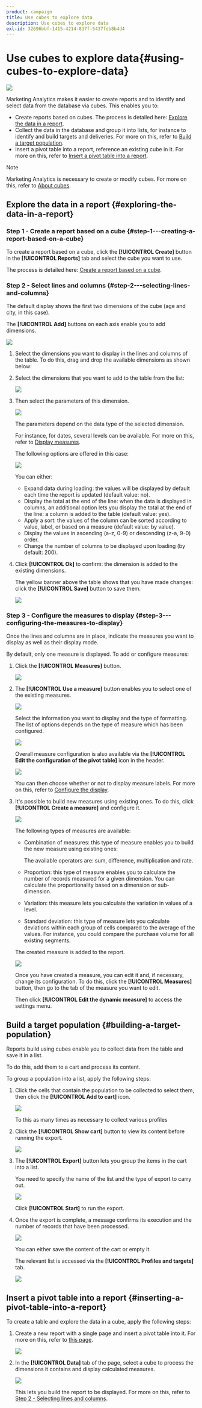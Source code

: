 ```yaml
---
product: campaign
title: Use cubes to explore data
description: Use cubes to explore data
exl-id: 32696bbf-1415-4214-837f-5437fdb8b4d4
---
```

# Use cubes to explore data{#using-cubes-to-explore-data}

![](../../assets/common.svg)

Marketing Analytics makes it easier to create reports and to identify and select data from the database via cubes. This enables you to:

* Create reports based on cubes. The process is detailed here: [Explore the data in a report](#exploring-the-data-in-a-report).
* Collect the data in the database and group it into lists, for instance to identify and build targets and deliveries. For more on this, refer to [Build a target population](#building-a-target-population).
* Insert a pivot table into a report, reference an existing cube in it. For more on this, refer to [Insert a pivot table into a report](#inserting-a-pivot-table-into-a-report).

>[!NOTE]
>
>Marketing Analytics is necessary to create or modify cubes. For more on this, refer to [About cubes](../../reporting/using/about-cubes.md).

## Explore the data in a report {#exploring-the-data-in-a-report}

### Step 1 - Create a report based on a cube {#step-1---creating-a-report-based-on-a-cube}

To create a report based on a cube, click the **[!UICONTROL Create]** button in the **[!UICONTROL Reports]** tab and select the cube you want to use.

The process is detailed here: [Create a report based on a cube](../../reporting/using/creating-indicators.md#creating-a-report-based-on-a-cube).

### Step 2 - Select lines and columns {#step-2---selecting-lines-and-columns}

The default display shows the first two dimensions of the cube (age and city, in this case).

The **[!UICONTROL Add]** buttons on each axis enable you to add dimensions. 

![](assets/s_advuser_cube_in_report_03.png)

1. Select the dimensions you want to display in the lines and columns of the table. To do this, drag and drop the available dimensions as shown below:
1. Select the dimensions that you want to add to the table from the list:

   ![](assets/s_advuser_cube_in_report_04.png)

1. Then select the parameters of this dimension. 

   ![](assets/s_advuser_cube_in_report_04b.png)

   The parameters depend on the data type of the selected dimension.

   For instance, for dates, several levels can be available. For more on this, refer to [Display measures](../../reporting/using/concepts-and-methodology.md#displaying-measures).

   The following options are offered in this case:

   ![](assets/s_advuser_cube_in_report_config2.png)

   You can either:

    * Expand data during loading: the values will be displayed by default each time the report is updated (default value: no).
    * Display the total at the end of the line: when the data is displayed in columns, an additional option lets you display the total at the end of the line: a column is added to the table (default value: yes).
    * Apply a sort: the values of the column can be sorted according to value, label, or based on a measure (default value: by value).
    * Display the values in ascending (a-z, 0-9) or descending (z-a, 9-0) order.
    * Change the number of columns to be displayed upon loading (by default: 200).

1. Click **[!UICONTROL Ok]** to confirm: the dimension is added to the existing dimensions.

   The yellow banner above the table shows that you have made changes: click the **[!UICONTROL Save]** button to save them.

   ![](assets/s_advuser_cube_in_report_04c.png)

### Step 3 - Configure the measures to display {#step-3---configuring-the-measures-to-display}

Once the lines and columns are in place, indicate the measures you want to display as well as their display mode.

By default, only one measure is displayed. To add or configure measures:

1. Click the **[!UICONTROL Measures]** button. 

   ![](assets/s_advuser_cube_in_report_05.png)

1. The **[!UICONTROL Use a measure]** button enables you to select one of the existing measures.

   ![](assets/s_advuser_cube_in_report_08.png)

   Select the information you want to display and the type of formatting. The list of options depends on the type of measure which has been configured.

   ![](assets/s_advuser_cube_in_report_09.png)

   Overall measure configuration is also available via the **[!UICONTROL Edit the configuration of the pivot table]** icon in the header.

   ![](assets/s_advuser_cube_in_report_config_02.png)

   You can then choose whether or not to display measure labels. For more on this, refer to [Configure the display](../../reporting/using/concepts-and-methodology.md#configuring-the-display).

1. It's possible to build new measures using existing ones. To do this, click **[!UICONTROL Create a measure]** and configure it.

   ![](assets/s_advuser_cube_in_report_config_02a.png)

   The following types of measures are available:

    * Combination of measures: this type of measure enables you to build the new measure using existing ones:

      The available operators are: sum, difference, multiplication and rate.
    
    * Proportion: this type of measure enables you to calculate the number of records measured for a given dimension. You can calculate the proportionality based on a dimension or sub-dimension.
    * Variation: this measure lets you calculate the variation in values of a level.
    * Standard deviation: this type of measure lets you calculate deviations within each group of cells compared to the average of the values. For instance, you could compare the purchase volume for all existing segments.

   The created measure is added to the report.

   ![](assets/s_advuser_cube_in_report_config_02b.png)

   Once you have created a measure, you can edit it and, if necessary, change its configuration. To do this, click the **[!UICONTROL Measures]** button, then go to the tab of the measure you want to edit.

   Then click **[!UICONTROL Edit the dynamic measure]** to access the settings menu.

## Build a target population {#building-a-target-population}

Reports build using cubes enable you to collect data from the table and save it in a list.

To do this, add them to a cart and process its content.

To group a population into a list, apply the following steps:

1. Click the cells that contain the population to be collected to select them, then click the **[!UICONTROL Add to cart]** icon.

   ![](assets/s_advuser_cube_in_report_config_02c.png)

   To this as many times as necessary to collect various profiles

1. Click the **[!UICONTROL Show cart]** button to view its content before running the export.

   ![](assets/s_advuser_cube_in_report_config_02d.png)

1. The **[!UICONTROL Export]** button lets you group the items in the cart into a list.

   You need to specify the name of the list and the type of export to carry out.

   ![](assets/s-advuser_cube_in_report_config_02e.png)

   Click **[!UICONTROL Start]** to run the export.

1. Once the export is complete, a message confirms its execution and the number of records that have been processed.

   ![](assets/s_advuser_cube_in_report_config_02f.png)

   You can either save the content of the cart or empty it.

   The relevant list is accessed via the **[!UICONTROL Profiles and targets]** tab.

   ![](assets/s_advuser_cube_in_report_config_02g.png)

## Insert a pivot table into a report {#inserting-a-pivot-table-into-a-report}

To create a table and explore the data in a cube, apply the following steps:

1. Create a new report with a single page and insert a pivot table into it. For more on this, refer to [this page](../../reporting/using/creating-a-table.md#creating-a-breakdown-or-pivot-table).

   ![](assets/s_advuser_cube_in_report_01.png)

1. In the **[!UICONTROL Data]** tab of the page, select a cube to process the dimensions it contains and display calculated measures.

   ![](assets/s_advuser_cube_in_report_02.png)

   This lets you build the report to be displayed. For more on this, refer to [Step 2 - Selecting lines and columns](#step-2---selecting-lines-and-columns).
